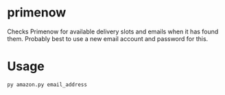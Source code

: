 # primenow
Checks Primenow for available delivery slots and emails when it has found them. Probably best to use a new email account and password for this.
# Usage
```
py amazon.py email_address
```

